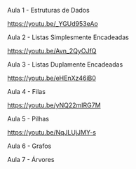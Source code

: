 Aula 1 - Estruturas de Dados

https://youtu.be/_YGUd953eAo

Aula 2 - Listas Simplesmente Encadeadas

https://youtu.be/Avn_2QyOJfQ

Aula 3 - Listas Duplamente Encadeadas

https://youtu.be/eHEnXz46iB0

Aula 4 - Filas

https://youtu.be/yNQ22mIRG7M

Aula 5 - Pilhas

https://youtu.be/NqJLUjJMY-s

Aula 6 - Grafos

Aula 7 - Árvores
